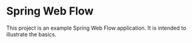 # Spring Web Flow

This project is an example Spring Web Flow application. It is intended to illustrate 
the basics.
